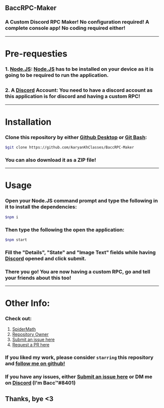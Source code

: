## BaccRPC-Maker
### A Custom Discord RPC Maker! No configuration required! A complete console app! No coding required either!
---
# Pre-requesties
### 1. [Node.JS]: [Node.JS] has to be installed on your device as it is going to be required to run the application.
##
### 2. A [Discord] Account: You need to have a discord account as this application is for discord and having a custom RPC!
---
# Installation
### Clone this repository by either [Github Desktop] or [Git Bash]:
```sh
$git clone https://github.com/AaryanKhClasses/BaccRPC-Maker
```
### You can also download it as a ZIP file!
---
# Usage
### Open your Node.JS command prompt and type the following in it to install the dependencies:
```sh
$npm i
```
### Then type the following the open the application:
```sh
$npm start
```
### Fill the "Details", "State" and "Image Text" fields while having [Discord] opened and click submit.
### There you go! You are now having a custom RPC, go and tell your friends about this too!
---
# Other Info:
### Check out:
1. [SpiderMath]
2. [Repository Owner]
3. [Submit an issue here]
4. [Request a PR here]

### If you liked my work, please consider `starring` this repository and [follow me on github!]
### If you have any issues, either [Submit an issue here] or DM me on [Discord] (I'm Bacc™#8401)
Thanks, bye <3
---
[Node.JS]:https://nodejs.org
[Github Desktop]:https://desktop.github.com
[Git Bash]:https://git-scm.com
[Discord]:https://discord.com
[SpiderMath]:https://github.com/SpiderMath
[Repository Owner]:https://github.com/AaryanKhClasses
[Submit an issue here]:https://github.com/AaryanKhClasses/BaccRPC-Maker/issues
[Request a PR here]:https://github.com/AaryanKhClasses/BaccRPC-Maker/pulls
[follow me on github!]:https://github.com/AaryanKhClasses